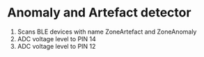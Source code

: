 # Anomaly and Artefact detector

1. Scans BLE devices with name ZoneArtefact and ZoneAnomaly
2. ADC voltage level to PIN 14
3. ADC voltage level to PIN 12